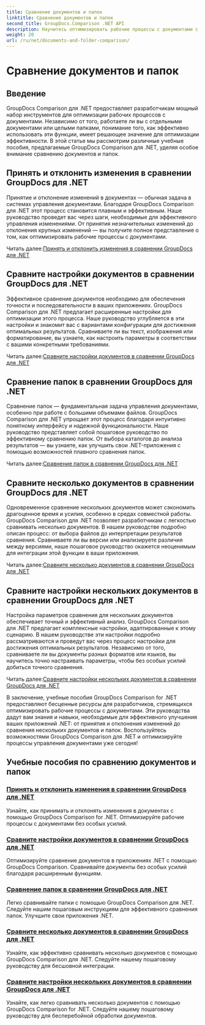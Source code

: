 ```yaml
---
title: Сравнение документов и папок
linktitle: Сравнение документов и папок
second_title: GroupDocs.Comparison .NET API
description: Научитесь оптимизировать рабочие процессы с документами с помощью руководств GroupDocs Comparison для .NET. Принимайте, отклоняйте изменения и сравнивайте документы и папки без особых усилий.
weight: 20
url: /ru/net/documents-and-folder-comparison/
---
```


# Сравнение документов и папок

## Введение

GroupDocs Comparison для .NET предоставляет разработчикам мощный набор инструментов для оптимизации рабочих процессов с документами. Независимо от того, работаете ли вы с отдельными документами или целыми папками, понимание того, как эффективно использовать эти функции, имеет решающее значение для оптимизации эффективности. В этой статье мы рассмотрим различные учебные пособия, предлагаемые GroupDocs Comparison для .NET, уделяя особое внимание сравнению документов и папок.

## Принять и отклонить изменения в сравнении GroupDocs для .NET

Принятие и отклонение изменений в документах — обычная задача в системах управления документами. Благодаря GroupDocs Comparison для .NET этот процесс становится плавным и эффективным. Наше руководство проведет вас через шаги, необходимые для эффективного управления изменениями. От принятия незначительных изменений до отклонения крупных изменений — вы получите полное представление о том, как оптимизировать рабочие процессы с документами.

 Читать далее:[Принять и отклонить изменения в сравнении GroupDocs для .NET](./accept-reject-changes-dotnet/)

## Сравните настройки документов в сравнении GroupDocs для .NET

Эффективное сравнение документов необходимо для обеспечения точности и последовательности в ваших приложениях. GroupDocs Comparison для .NET предлагает расширенные настройки для оптимизации этого процесса. Наше руководство углубляется в эти настройки и знакомит вас с вариантами конфигурации для достижения оптимальных результатов. Сравниваете ли вы текст, изображения или форматирование, вы узнаете, как настроить параметры в соответствии с вашими конкретными требованиями.

 Читать далее:[Сравните настройки документов в сравнении GroupDocs для .NET](./compare-documents-settings-dotnet/)

## Сравнение папок в сравнении GroupDocs для .NET

Сравнение папок — фундаментальная задача управления документами, особенно при работе с большими объемами файлов. GroupDocs Comparison для .NET упрощает этот процесс благодаря интуитивно понятному интерфейсу и надежной функциональности. Наше руководство представляет собой пошаговое руководство по эффективному сравнению папок. От выбора каталогов до анализа результатов — вы узнаете, как улучшить свои .NET-приложения с помощью возможностей плавного сравнения папок.

 Читать далее:[Сравнение папок в сравнении GroupDocs для .NET](./compare-folders-dotnet/)

## Сравните несколько документов в сравнении GroupDocs для .NET

Одновременное сравнение нескольких документов может сэкономить драгоценное время и усилия, особенно в средах совместной работы. GroupDocs Comparison для .NET позволяет разработчикам с легкостью сравнивать несколько документов. В нашем руководстве подробно описан процесс: от выбора файлов до интерпретации результатов сравнения. Сравниваете ли вы версии или анализируете различия между версиями, наше пошаговое руководство окажется неоценимым для интеграции этой функции в ваши приложения.

 Читать далее:[Сравните несколько документов в сравнении GroupDocs для .NET](./compare-multiple-documents-dotnet/)

## Сравните настройки нескольких документов в сравнении GroupDocs для .NET

Настройка параметров сравнения для нескольких документов обеспечивает точный и эффективный анализ. GroupDocs Comparison для .NET предлагает комплексные настройки, адаптированные к этому сценарию. В нашем руководстве эти настройки подробно рассматриваются и проведут вас через процесс настройки для достижения оптимальных результатов. Независимо от того, сравниваете ли вы документы разных форматов или языков, вы научитесь точно настраивать параметры, чтобы без особых усилий добиться точного сравнения.

 Читать далее:[Сравните настройки нескольких документов в сравнении GroupDocs для .NET](./compare-multiple-documents-settings-dotnet/)

В заключение, учебные пособия GroupDocs Comparison for .NET предоставляют бесценные ресурсы для разработчиков, стремящихся оптимизировать рабочие процессы с документами. Эти руководства дадут вам знания и навыки, необходимые для эффективного улучшения ваших приложений .NET: от принятия и отклонения изменений до сравнения нескольких документов и папок. Воспользуйтесь возможностями GroupDocs Comparison для .NET и оптимизируйте процессы управления документами уже сегодня!
## Учебные пособия по сравнению документов и папок
### [Принять и отклонить изменения в сравнении GroupDocs для .NET](./accept-reject-changes-dotnet/)
Узнайте, как принимать и отклонять изменения в документах с помощью GroupDocs Comparison for .NET. Оптимизируйте рабочие процессы с документами без особых усилий.
### [Сравните настройки документов в сравнении GroupDocs для .NET](./compare-documents-settings-dotnet/)
Оптимизируйте сравнение документов в приложениях .NET с помощью GroupDocs Comparison. Сравнивайте документы без особых усилий благодаря расширенным функциям.
### [Сравнение папок в сравнении GroupDocs для .NET](./compare-folders-dotnet/)
Легко сравнивайте папки с помощью GroupDocs Comparison для .NET. Следуйте нашим пошаговым инструкциям для эффективного сравнения папок. Улучшите свои приложения .NET.
### [Сравните несколько документов в сравнении GroupDocs для .NET](./compare-multiple-documents-dotnet/)
Узнайте, как эффективно сравнивать несколько документов с помощью GroupDocs Comparison для .NET. Следуйте нашему пошаговому руководству для бесшовной интеграции.
### [Сравните настройки нескольких документов в сравнении GroupDocs для .NET](./compare-multiple-documents-settings-dotnet/)
Узнайте, как легко сравнивать несколько документов с помощью GroupDocs Comparison for .NET. Следуйте нашему пошаговому руководству для бесперебойной обработки документов.